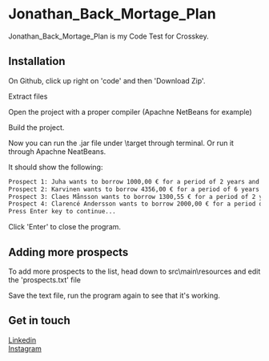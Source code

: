 # Jonathan_Back_Mortage_Plan

Jonathan_Back_Mortage_Plan is my Code Test for Crosskey.


## Installation

On Github, click up right on 'code' and then 'Download Zip'. 

Extract files

Open the project with a proper compiler (Apachne NetBeans for example)

Build the project.

Now you can run the .jar file under \target through terminal. Or run it through Apachne NeatBeans.

It should show the following:

```bash
Prospect 1: Juha wants to borrow 1000,00 € for a period of 2 years and pay 42,76€ each month 
Prospect 2: Karvinen wants to borrow 4356,00 € for a period of 6 years and pay 60,88€ each month 
Prospect 3: Claes Månsson wants to borrow 1300,55 € for a period of 2 years and pay 56,67€ each month 
Prospect 4: Clarencé Andersson wants to borrow 2000,00 € for a period of 4 years and pay 42,95€ each month
Press Enter key to continue...
```
Click 'Enter' to close the program.

## Adding more prospects

To add more prospects to the list, head down to src\main\resources and edit the 'prospects.txt' file

Save the text file, run the program again to see that it's working.


## Get in touch
[Linkedin](https://www.linkedin.com/in/jonathan-back-699a26214/)  
[Instagram](https://www.instagram.com/joonathanback/?hl=en)   

